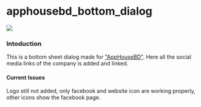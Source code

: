 # apphousebd_bottom_dialog

[![](https://jitpack.io/v/AsifShaafi/apphousebd_bottom_dialog.svg)](https://jitpack.io/#AsifShaafi/apphousebd_bottom_dialog)


### Intoduction
This is a bottom sheet dialog made for ["AppHouseBD"](https://apphousebd.com). Here all the social media links of the company is added and linked.


#### Current Issues
Logo still not added, only facebook and website icon are working properly, other icons show the facebook page.
